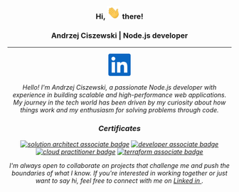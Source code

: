 <h3 align="center"> Hi, <img src="https://raw.githubusercontent.com/ABSphreak/ABSphreak/master/gifs/Hi.gif" width="30px"> there!</h3>
<h3 align="center">Andrzej Ciszewski | Node.js developer</h3>
<hr>
<p align="center">
<a href="https://www.linkedin.com/in/andrzej-ciszewski-b5a9581b7/">
    <img src="assets/linkedin-icon.svg" alt="Andrew Tsishevskii LinkedIn Profile" height="50px" width="50px">
  </a>
</p>
<em>
<p align="center">
Hello! I'm Andrzej Ciszewski, a passionate Node.js developer with experience in building scalable and high-performance web applications. My journey in the tech world has been driven by my curiosity about how things work and my enthusiasm for solving problems through code. </p>

<h3 align="center">
Certificates
</h3>
<div align="center">
<a href="https://www.credly.com/badges/c345efbb-3b11-46e2-b80a-14d8140e9f79/linked_in_profile">
<img height="300px" width="300px" src="https://images.credly.com/images/0e284c3f-5164-4b21-8660-0d84737941bc/image.png" alt="solution architect associate badge"></a>

<a href="https://www.credly.com/badges/0526a882-a2b4-4636-a8fd-6b05c046df6b?source=linked_in_profile">
<img height="300px" width="300px" src="https://images.credly.com/size/680x680/images/b9feab85-1a43-4f6c-99a5-631b88d5461b/image.png" alt="developer associate badge"></a>

<a href="https://www.credly.com/badges/6b5437da-6464-47ec-a07f-b32212252411/linked_in_profile">
<img height="300px" width="300px" src="https://images.credly.com/size/680x680/images/00634f82-b07f-4bbd-a6bb-53de397fc3a6/image.png" alt="cloud practitioner badge"></a>

<a href="https://www.credly.com/badges/b4c70703-4e85-4674-9977-5a3c2c3312a8/linked_in_profile">
<img height="300px" width="300px" src="https://images.credly.com/size/680x680/images/85b9cfc4-257a-4742-878c-4f7ab4a2631b/image.png" alt="terraform associate badge"></a>

</div>

<p align="center">
I'm always open to collaborate on projects that challenge me and push the boundaries of what I know. If you're interested in working together or just want to say hi, feel free to connect with me on <a href="https://www.linkedin.com/in/aj-ciszewski/">Linked in </a>.
</p>
